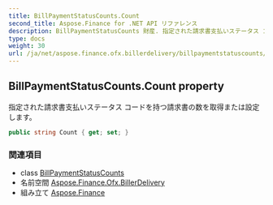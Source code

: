 ```yaml
---
title: BillPaymentStatusCounts.Count
second_title: Aspose.Finance for .NET API リファレンス
description: BillPaymentStatusCounts 財産. 指定された請求書支払いステータス コードを持つ請求書の数を取得または設定します
type: docs
weight: 30
url: /ja/net/aspose.finance.ofx.billerdelivery/billpaymentstatuscounts/count/
---
```

## BillPaymentStatusCounts.Count property

指定された請求書支払いステータス コードを持つ請求書の数を取得または設定します。

```csharp
public string Count { get; set; }
```

### 関連項目

* class [BillPaymentStatusCounts](../)
* 名前空間 [Aspose.Finance.Ofx.BillerDelivery](../../billpaymentstatuscounts/)
* 組み立て [Aspose.Finance](../../../)


